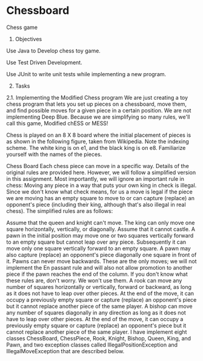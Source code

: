 # Chessboard
Chess game

1. Objectives

Use Java to Develop chess toy game.

Use Test Driven Development.

Use JUnit to write unit tests while implementing a new program.

2. Tasks

2.1. Implementing the Modified Chess program
We are just creating a toy chess program that lets you set up pieces on a chessboard, move them, and find possible moves for a given piece in a certain position. We are not implementing Deep Blue. Because we are simplifying so many rules, we'll call this game, Modified chESS or MESS!

Chess is played on an 8 X 8 board where the initial placement of pieces is as shown in the following figure, taken from Wikipedia. Note the indexing scheme. The white king is on e1, and the black king is on e8. Familiarize yourself with the names of the pieces.

Chess Board
Each chess piece can move in a specific way. Details of the original rules are provided here. However, we will follow a simplified version in this assignment. Most importantly, we will ignore an important rule in chess: Moving any piece in a way that puts your own king in check is illegal. Since we don't know what check means, for us a move is legal if the piece we are moving has an empty square to move to or can capture (replace) an opponent's piece (including their king, although that's also illegal in real chess). The simplified rules are as follows:

Assume that the queen and knight can't move.
The king can only move one square horizontally, vertically, or diagonally. Assume that it cannot castle.
A pawn in the initial position may move one or two squares vertically forward to an empty square but cannot leap over any piece. Subsequently it can move only one square vertically forward to an empty square. A pawn may also capture (replace) an opponent's piece diagonally one square in front of it. Pawns can never move backwards. These are the only moves; we will not implement the En passant rule and will also not allow promotion to another piece if the pawn reaches the end of the column. If you don't know what these rules are, don't worry. We won't use them.
A rook can move any number of squares horizontally or vertically, forward or backward, as long as it does not have to leap over other pieces. At the end of the move, it can occupy a previously empty square or capture (replace) an opponent's piece but it cannot replace another piece of the same player.
A bishop can move any number of squares diagonally in any direction as long as it does not have to leap over other pieces. At the end of the move, it can occupy a previously empty square or capture (replace) an opponent's piece but it cannot replace another piece of the same player.
I have implement eight classes ChessBoard, ChessPiece, Rook, Knight, Bishop, Queen, King, and Pawn, and two exception classes called IllegalPositionException and IllegalMoveException that are described below.

